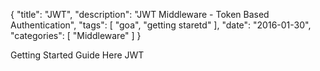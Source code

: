 {
    "title": "JWT",
    "description": "JWT Middleware - Token Based Authentication",
    "tags": [ "goa", "getting staretd" ],
    "date": "2016-01-30",
    "categories": [
        "Middleware"
    ]
}

Getting Started Guide Here
JWT
